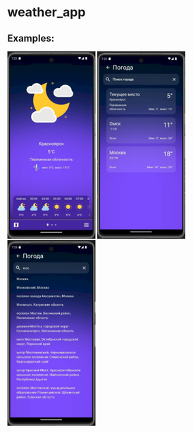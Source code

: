 # weather_app

## Examples:
<p float="left">
  <img src="./git_images/1.jpg" width="200" />
  <img src="./git_images/2.jpg" width="200" /> 
  <img src="./git_images/3.jpg" width="200" />
</p>
